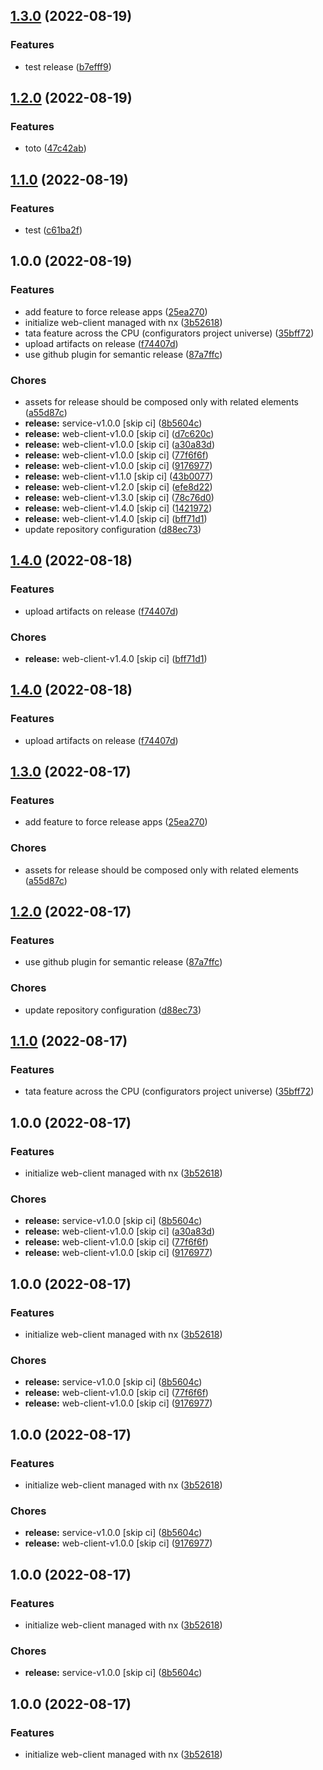 ## [1.3.0](https://github.com/nourbys/poc-nx/compare/web-client-v1.2.0...web-client-v1.3.0) (2022-08-19)


### Features

* test release ([b7efff9](https://github.com/nourbys/poc-nx/commit/b7efff901c43a9539a9d048e694e70185e852058))

## [1.2.0](https://github.com/nourbys/poc-nx/compare/web-client-v1.1.0...web-client-v1.2.0) (2022-08-19)


### Features

* toto ([47c42ab](https://github.com/nourbys/poc-nx/commit/47c42ab07473bb72be9aeb1eb07322d76addf42b))

## [1.1.0](https://github.com/nourbys/poc-nx/compare/web-client-v1.0.0...web-client-v1.1.0) (2022-08-19)


### Features

* test ([c61ba2f](https://github.com/nourbys/poc-nx/commit/c61ba2f00056721debb079ef3f12b3cf3a3a5f8c))

## 1.0.0 (2022-08-19)


### Features

* add feature to force release apps ([25ea270](https://github.com/nourbys/poc-nx/commit/25ea27037e74b1eec9873830168d4d328929c61b))
* initialize web-client managed with nx ([3b52618](https://github.com/nourbys/poc-nx/commit/3b5261820c92bb1cd2fb9b3be0477ed34e93e24e))
* tata feature across the CPU (configurators project universe) ([35bff72](https://github.com/nourbys/poc-nx/commit/35bff7216f76c0d6e95054de0c8a6fef242c6ffd))
* upload artifacts on release ([f74407d](https://github.com/nourbys/poc-nx/commit/f74407d6a9238287f4b8e90a7521916c562ea967))
* use github plugin for semantic release ([87a7ffc](https://github.com/nourbys/poc-nx/commit/87a7ffccdc56b37534d4d41eda6f8697df9995bf))


### Chores

* assets for release should be composed only with related elements ([a55d87c](https://github.com/nourbys/poc-nx/commit/a55d87cabd4d587537c7bf77b5da89e4ab02f3f3))
* **release:** service-v1.0.0 [skip ci] ([8b5604c](https://github.com/nourbys/poc-nx/commit/8b5604c14a789ac33717ea5833d7e37fc78ce3d5))
* **release:** web-client-v1.0.0 [skip ci] ([d7c620c](https://github.com/nourbys/poc-nx/commit/d7c620caf32f88f02a4ca74eefa72e336bdf8d27))
* **release:** web-client-v1.0.0 [skip ci] ([a30a83d](https://github.com/nourbys/poc-nx/commit/a30a83dd64570f32a9149086d15f4eb7c70b2088))
* **release:** web-client-v1.0.0 [skip ci] ([77f6f6f](https://github.com/nourbys/poc-nx/commit/77f6f6fa04dbb6c3920b83ddafe4036647c24bfc))
* **release:** web-client-v1.0.0 [skip ci] ([9176977](https://github.com/nourbys/poc-nx/commit/917697785565976ba6612c23d875c337a97d165a))
* **release:** web-client-v1.1.0 [skip ci] ([43b0077](https://github.com/nourbys/poc-nx/commit/43b0077ca2ec31d498e33cc015ee6424d98b9469))
* **release:** web-client-v1.2.0 [skip ci] ([efe8d22](https://github.com/nourbys/poc-nx/commit/efe8d22400dfda71a7d346ceda42a7a7f754750a))
* **release:** web-client-v1.3.0 [skip ci] ([78c76d0](https://github.com/nourbys/poc-nx/commit/78c76d0c2d6eb9cee566adb5d5fb161aca875f21))
* **release:** web-client-v1.4.0 [skip ci] ([1421972](https://github.com/nourbys/poc-nx/commit/1421972f58bc1894f67c7184b28bc9f3eb3b676f))
* **release:** web-client-v1.4.0 [skip ci] ([bff71d1](https://github.com/nourbys/poc-nx/commit/bff71d1c7b147dfe82136bd51b1b2bc0997f8eff))
* update repository configuration ([d88ec73](https://github.com/nourbys/poc-nx/commit/d88ec730efc052f41af7b872a11fff7f6f11197b))

## [1.4.0](https://github.com/jbrenault/poc-nx/compare/web-client-v1.3.0...web-client-v1.4.0) (2022-08-18)


### Features

* upload artifacts on release ([f74407d](https://github.com/jbrenault/poc-nx/commit/f74407d6a9238287f4b8e90a7521916c562ea967))


### Chores

* **release:** web-client-v1.4.0 [skip ci] ([bff71d1](https://github.com/jbrenault/poc-nx/commit/bff71d1c7b147dfe82136bd51b1b2bc0997f8eff))

## [1.4.0](https://github.com/jbrenault/poc-nx/compare/web-client-v1.3.0...web-client-v1.4.0) (2022-08-18)


### Features

* upload artifacts on release ([f74407d](https://github.com/jbrenault/poc-nx/commit/f74407d6a9238287f4b8e90a7521916c562ea967))

## [1.3.0](https://github.com/jbrenault/poc-nx/compare/web-client-v1.2.0...web-client-v1.3.0) (2022-08-17)


### Features

* add feature to force release apps ([25ea270](https://github.com/jbrenault/poc-nx/commit/25ea27037e74b1eec9873830168d4d328929c61b))


### Chores

* assets for release should be composed only with related elements ([a55d87c](https://github.com/jbrenault/poc-nx/commit/a55d87cabd4d587537c7bf77b5da89e4ab02f3f3))

## [1.2.0](https://github.com/jbrenault/poc-nx/compare/web-client-v1.1.0...web-client-v1.2.0) (2022-08-17)


### Features

* use github plugin for semantic release ([87a7ffc](https://github.com/jbrenault/poc-nx/commit/87a7ffccdc56b37534d4d41eda6f8697df9995bf))


### Chores

* update repository configuration ([d88ec73](https://github.com/jbrenault/poc-nx/commit/d88ec730efc052f41af7b872a11fff7f6f11197b))

## [1.1.0](https://github.com/jbrenault/poc-nx/compare/web-client-v1.0.0...web-client-v1.1.0) (2022-08-17)


### Features

* tata feature across the CPU (configurators project universe) ([35bff72](https://github.com/jbrenault/poc-nx/commit/35bff7216f76c0d6e95054de0c8a6fef242c6ffd))

## 1.0.0 (2022-08-17)


### Features

* initialize web-client managed with nx ([3b52618](https://github.com/jbrenault/poc-nx/commit/3b5261820c92bb1cd2fb9b3be0477ed34e93e24e))


### Chores

* **release:** service-v1.0.0 [skip ci] ([8b5604c](https://github.com/jbrenault/poc-nx/commit/8b5604c14a789ac33717ea5833d7e37fc78ce3d5))
* **release:** web-client-v1.0.0 [skip ci] ([a30a83d](https://github.com/jbrenault/poc-nx/commit/a30a83dd64570f32a9149086d15f4eb7c70b2088))
* **release:** web-client-v1.0.0 [skip ci] ([77f6f6f](https://github.com/jbrenault/poc-nx/commit/77f6f6fa04dbb6c3920b83ddafe4036647c24bfc))
* **release:** web-client-v1.0.0 [skip ci] ([9176977](https://github.com/jbrenault/poc-nx/commit/917697785565976ba6612c23d875c337a97d165a))

## 1.0.0 (2022-08-17)


### Features

* initialize web-client managed with nx ([3b52618](https://github.com/jbrenault/poc-nx/commit/3b5261820c92bb1cd2fb9b3be0477ed34e93e24e))


### Chores

* **release:** service-v1.0.0 [skip ci] ([8b5604c](https://github.com/jbrenault/poc-nx/commit/8b5604c14a789ac33717ea5833d7e37fc78ce3d5))
* **release:** web-client-v1.0.0 [skip ci] ([77f6f6f](https://github.com/jbrenault/poc-nx/commit/77f6f6fa04dbb6c3920b83ddafe4036647c24bfc))
* **release:** web-client-v1.0.0 [skip ci] ([9176977](https://github.com/jbrenault/poc-nx/commit/917697785565976ba6612c23d875c337a97d165a))

## 1.0.0 (2022-08-17)


### Features

* initialize web-client managed with nx ([3b52618](https://github.com/jbrenault/poc-nx/commit/3b5261820c92bb1cd2fb9b3be0477ed34e93e24e))


### Chores

* **release:** service-v1.0.0 [skip ci] ([8b5604c](https://github.com/jbrenault/poc-nx/commit/8b5604c14a789ac33717ea5833d7e37fc78ce3d5))
* **release:** web-client-v1.0.0 [skip ci] ([9176977](https://github.com/jbrenault/poc-nx/commit/917697785565976ba6612c23d875c337a97d165a))

## 1.0.0 (2022-08-17)


### Features

* initialize web-client managed with nx ([3b52618](https://github.com/jbrenault/poc-nx/commit/3b5261820c92bb1cd2fb9b3be0477ed34e93e24e))


### Chores

* **release:** service-v1.0.0 [skip ci] ([8b5604c](https://github.com/jbrenault/poc-nx/commit/8b5604c14a789ac33717ea5833d7e37fc78ce3d5))

## 1.0.0 (2022-08-17)


### Features

* initialize web-client managed with nx ([3b52618](https://github.com/jbrenault/poc-nx/commit/3b5261820c92bb1cd2fb9b3be0477ed34e93e24e))
